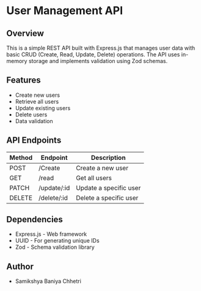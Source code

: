 # User Management API

## Overview

This is a simple REST API built with Express.js that manages user data with basic CRUD (Create, Read, Update, Delete) operations. The API uses in-memory storage and implements validation using Zod schemas.

## Features

- Create new users
- Retrieve all users
- Update existing users
- Delete users
- Data validation

## API Endpoints

| Method | Endpoint    | Description            |
| ------ | ----------- | ---------------------- |
| POST   | /Create     | Create a new user      |
| GET    | /read       | Get all users          |
| PATCH  | /update/:id | Update a specific user |
| DELETE | /delete/:id | Delete a specific user |

## Dependencies

- Express.js - Web framework
- UUID - For generating unique IDs
- Zod - Schema validation library

## Author

- Samikshya Baniya Chhetri
